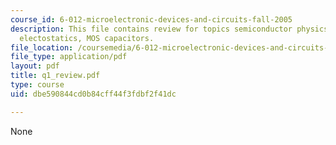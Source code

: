 ```yaml
---
course_id: 6-012-microelectronic-devices-and-circuits-fall-2005
description: This file contains review for topics semiconductor physics, pn junction,
  electostatics, MOS capacitors.
file_location: /coursemedia/6-012-microelectronic-devices-and-circuits-fall-2005/dbe590844cd0b84cff44f3fdbf2f41dc_q1_review.pdf
file_type: application/pdf
layout: pdf
title: q1_review.pdf
type: course
uid: dbe590844cd0b84cff44f3fdbf2f41dc

---
```

None